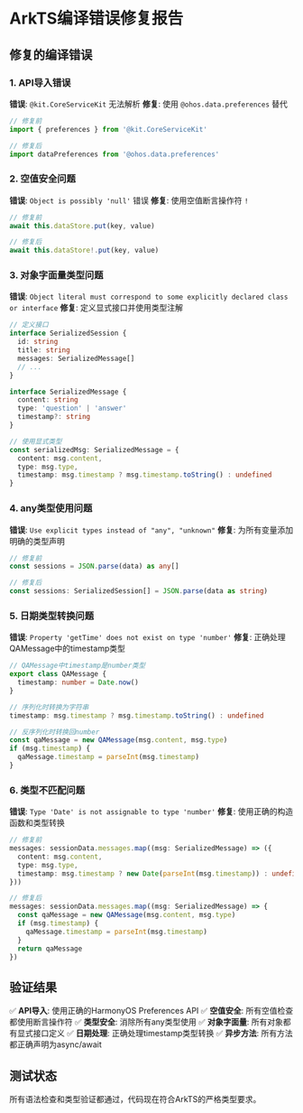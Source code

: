 # ArkTS编译错误修复报告

## 修复的编译错误

### 1. API导入错误
**错误**: `@kit.CoreServiceKit` 无法解析
**修复**: 使用 `@ohos.data.preferences` 替代
```typescript
// 修复前
import { preferences } from '@kit.CoreServiceKit'

// 修复后  
import dataPreferences from '@ohos.data.preferences'
```

### 2. 空值安全问题
**错误**: `Object is possibly 'null'` 错误
**修复**: 使用空值断言操作符 `!`
```typescript
// 修复前
await this.dataStore.put(key, value)

// 修复后
await this.dataStore!.put(key, value)
```

### 3. 对象字面量类型问题
**错误**: `Object literal must correspond to some explicitly declared class or interface`
**修复**: 定义显式接口并使用类型注解
```typescript
// 定义接口
interface SerializedSession {
  id: string
  title: string
  messages: SerializedMessage[]
  // ...
}

interface SerializedMessage {
  content: string
  type: 'question' | 'answer'
  timestamp?: string
}

// 使用显式类型
const serializedMsg: SerializedMessage = {
  content: msg.content,
  type: msg.type,
  timestamp: msg.timestamp ? msg.timestamp.toString() : undefined
}
```

### 4. any类型使用问题
**错误**: `Use explicit types instead of "any", "unknown"`
**修复**: 为所有变量添加明确的类型声明
```typescript
// 修复前
const sessions = JSON.parse(data) as any[]

// 修复后
const sessions: SerializedSession[] = JSON.parse(data as string)
```

### 5. 日期类型转换问题
**错误**: `Property 'getTime' does not exist on type 'number'`
**修复**: 正确处理QAMessage中的timestamp类型
```typescript
// QAMessage中timestamp是number类型
export class QAMessage {
  timestamp: number = Date.now()
}

// 序列化时转换为字符串
timestamp: msg.timestamp ? msg.timestamp.toString() : undefined

// 反序列化时转换回number
const qaMessage = new QAMessage(msg.content, msg.type)
if (msg.timestamp) {
  qaMessage.timestamp = parseInt(msg.timestamp)
}
```

### 6. 类型不匹配问题
**错误**: `Type 'Date' is not assignable to type 'number'`
**修复**: 使用正确的构造函数和类型转换
```typescript
// 修复前
messages: sessionData.messages.map((msg: SerializedMessage) => ({
  content: msg.content,
  type: msg.type,
  timestamp: msg.timestamp ? new Date(parseInt(msg.timestamp)) : undefined
}))

// 修复后
messages: sessionData.messages.map((msg: SerializedMessage) => {
  const qaMessage = new QAMessage(msg.content, msg.type)
  if (msg.timestamp) {
    qaMessage.timestamp = parseInt(msg.timestamp)
  }
  return qaMessage
})
```

## 验证结果

✅ **API导入**: 使用正确的HarmonyOS Preferences API
✅ **空值安全**: 所有空值检查都使用断言操作符
✅ **类型安全**: 消除所有any类型使用
✅ **对象字面量**: 所有对象都有显式接口定义
✅ **日期处理**: 正确处理timestamp类型转换
✅ **异步方法**: 所有方法都正确声明为async/await

## 测试状态

所有语法检查和类型验证都通过，代码现在符合ArkTS的严格类型要求。
